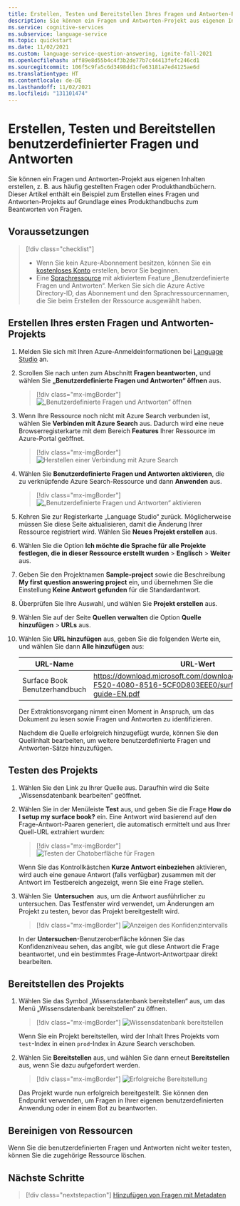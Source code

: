 ```yaml
---
title: Erstellen, Testen und Bereitstellen Ihres Fragen und Antworten-Projekts
description: Sie können ein Fragen und Antworten-Projekt aus eigenen Inhalten erstellen, z. B. aus häufig gestellten Fragen oder Produkthandbüchern. Dieser Artikel enthält ein Beispiel zum Erstellen eines Fragen und Antworten-Projekts auf Grundlage einer einfachen FAQ-Webseite zum Beantworten von Fragen.
ms.service: cognitive-services
ms.subservice: language-service
ms.topic: quickstart
ms.date: 11/02/2021
ms.custom: language-service-question-answering, ignite-fall-2021
ms.openlocfilehash: aff89e8d55b4c4f3b2de77b7c44413fefc246cd1
ms.sourcegitcommit: 106f5c9fa5c6d3498dd1cfe63181a7ed4125ae6d
ms.translationtype: HT
ms.contentlocale: de-DE
ms.lasthandoff: 11/02/2021
ms.locfileid: "131101474"
---
```

# <a name="create-test-and-deploy-custom-question-answering"></a>Erstellen, Testen und Bereitstellen benutzerdefinierter Fragen und Antworten

Sie können ein Fragen und Antworten-Projekt aus eigenen Inhalten erstellen, z. B. aus häufig gestellten Fragen oder Produkthandbüchern. Dieser Artikel enthält ein Beispiel zum Erstellen eines Fragen und Antworten-Projekts auf Grundlage eines Produkthandbuchs zum Beantworten von Fragen.

## <a name="prerequisites"></a>Voraussetzungen

> [!div class="checklist"]
> * Wenn Sie kein Azure-Abonnement besitzen, können Sie ein [kostenloses Konto](https://azure.microsoft.com/free/cognitive-services/) erstellen, bevor Sie beginnen.
> * Eine [Sprachressource](https://aka.ms/create-language-resource) mit aktiviertem Feature „Benutzerdefinierte Fragen und Antworten“. Merken Sie sich die Azure Active Directory-ID, das Abonnement und den Sprachressourcennamen, die Sie beim Erstellen der Ressource ausgewählt haben.

## <a name="create-your-first-question-answering-project"></a>Erstellen Ihres ersten Fragen und Antworten-Projekts

1. Melden Sie sich mit Ihren Azure-Anmeldeinformationen bei [Language Studio](https://language.azure.com/) an.

2. Scrollen Sie nach unten zum Abschnitt **Fragen beantworten,** und wählen Sie **„Benutzerdefinierte Fragen und Antworten“ öffnen** aus.

    > [!div class="mx-imgBorder"]
    > ![„Benutzerdefinierte Fragen und Antworten“ öffnen](../media/create-test-deploy/open-custom-question-answering.png)

3. Wenn Ihre Ressource noch nicht mit Azure Search verbunden ist, wählen Sie **Verbinden mit Azure Search** aus. Dadurch wird eine neue Browserregisterkarte mit dem Bereich **Features** Ihrer Ressource im Azure-Portal geöffnet.

    > [!div class="mx-imgBorder"]
    > ![Herstellen einer Verbindung mit Azure Search](../media/create-test-deploy/connect-to-azure-search.png)

4. Wählen Sie **Benutzerdefinierte Fragen und Antworten aktivieren**, die zu verknüpfende Azure Search-Ressource und dann **Anwenden** aus.

    > [!div class="mx-imgBorder"]
    > ![„Benutzerdefinierte Fragen und Antworten“ aktivieren](../media/create-test-deploy/enable-custom-question-answering.png)

5. Kehren Sie zur Registerkarte „Language Studio“ zurück. Möglicherweise müssen Sie diese Seite aktualisieren, damit die Änderung Ihrer Ressource registriert wird. Wählen Sie **Neues Projekt erstellen** aus.

6. Wählen Sie die Option **Ich möchte die Sprache für alle Projekte festlegen, die in dieser Ressource erstellt wurden** > **Englisch** > **Weiter** aus.

7. Geben Sie den Projektnamen **Sample-project** sowie die Beschreibung **My first question answering project**  ein, und übernehmen Sie die Einstellung **Keine Antwort gefunden** für die Standardantwort.

8. Überprüfen Sie Ihre Auswahl, und wählen Sie **Projekt erstellen** aus.

9. Wählen Sie auf der Seite **Quellen verwalten** die Option **Quelle hinzufügen** > **URLs** aus.

10. Wählen Sie **URL hinzufügen** aus, geben Sie die folgenden Werte ein, und wählen Sie dann **Alle hinzufügen** aus:

    |URL-Name|URL-Wert|
    |--------|---------|
    |Surface Book Benutzerhandbuch |https://download.microsoft.com/download/7/B/1/7B10C82E-F520-4080-8516-5CF0D803EEE0/surface-book-user-guide-EN.pdf |

    Der Extraktionsvorgang nimmt einen Moment in Anspruch, um das Dokument zu lesen sowie Fragen und Antworten zu identifizieren.

    Nachdem die Quelle erfolgreich hinzugefügt wurde, können Sie den Quellinhalt bearbeiten, um weitere benutzerdefinierte Fragen und Antworten-Sätze hinzuzufügen.

## <a name="test-your-project"></a>Testen des Projekts

1. Wählen Sie den Link zu Ihrer Quelle aus. Daraufhin wird die Seite „Wissensdatenbank bearbeiten“ geöffnet.

2. Wählen Sie in der Menüleiste **Test** aus, und geben Sie die Frage **How do I setup my surface book?** ein. Eine Antwort wird basierend auf den Frage-Antwort-Paaren generiert, die automatisch ermittelt und aus Ihrer Quell-URL extrahiert wurden:

    > [!div class="mx-imgBorder"]
    > ![Testen der Chatoberfläche für Fragen](../media/create-test-deploy/test-question.png)

    Wenn Sie das Kontrollkästchen **Kurze Antwort einbeziehen** aktivieren, wird auch eine genaue Antwort (falls verfügbar) zusammen mit der Antwort im Testbereich angezeigt, wenn Sie eine Frage stellen.

3. Wählen Sie  **Untersuchen**  aus, um die Antwort ausführlicher zu untersuchen. Das Testfenster wird verwendet, um Änderungen am Projekt zu testen, bevor das Projekt bereitgestellt wird.

    > [!div class="mx-imgBorder"]
    > ![Anzeigen des Konfidenzintervalls](../media/create-test-deploy/inspect-test.png)

    In der **Untersuchen**-Benutzeroberfläche können Sie das Konfidenzniveau sehen, das angibt, wie gut diese Antwort die Frage beantwortet, und ein bestimmtes Frage-Antwort-Antwortpaar direkt bearbeiten.

## <a name="deploy-your-project"></a>Bereitstellen des Projekts

1. Wählen Sie das Symbol „Wissensdatenbank bereitstellen“ aus, um das Menü „Wissensdatenbank bereitstellen“ zu öffnen.

    > [!div class="mx-imgBorder"]
    > ![Wissensdatenbank bereitstellen](../media/create-test-deploy/deploy-knowledge-base.png)

    Wenn Sie ein Projekt bereitstellen, wird der Inhalt Ihres Projekts vom `test`-Index in einen `prod`-Index in Azure Search verschoben.

2. Wählen Sie **Bereitstellen** aus, und wählen Sie dann erneut **Bereitstellen** aus, wenn Sie dazu aufgefordert werden.

    > [!div class="mx-imgBorder"]
    > ![Erfolgreiche Bereitstellung](../media/create-test-deploy/successful-deployment.png)

    Das Projekt wurde nun erfolgreich bereitgestellt. Sie können den Endpunkt verwenden, um Fragen in Ihrer eigenen benutzerdefinierten Anwendung oder in einem Bot zu beantworten.

## <a name="clean-up-resources"></a>Bereinigen von Ressourcen

Wenn Sie die benutzerdefinierten Fragen und Antworten nicht weiter testen, können Sie die zugehörige Ressource löschen.

## <a name="next-steps"></a>Nächste Schritte

> [!div class="nextstepaction"]
> [Hinzufügen von Fragen mit Metadaten](../../../qnamaker/quickstarts/add-question-metadata-portal.md)
